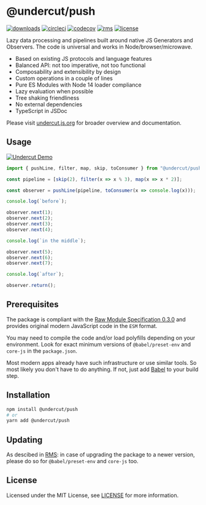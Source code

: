 # @undercut/push

[![downloads](https://img.shields.io/npm/dm/@undercut/push)](https://www.npmjs.com/package/@undercut/push)
[![circleci](https://circleci.com/gh/the-spyke/undercut.svg?style=shield)](https://circleci.com/gh/the-spyke/undercut)
[![codecov](https://codecov.io/gh/the-spyke/undercut/branch/master/graph/badge.svg)](https://codecov.io/gh/the-spyke/undercut)
[![rms](https://img.shields.io/badge/RMS-0.3.0-blue)](https://github.com/the-spyke/rms)
[![license](https://img.shields.io/npm/l/undercut.svg)](https://github.com/the-spyke/undercut/blob/master/LICENSE)

Lazy data processing and pipelines built around native JS Generators and Observers. The code is universal and works in Node/browser/microwave.

- Based on existing JS protocols and language features
- Balanced API: not too imperative, not too functional
- Composability and extensibility by design
- Custom operations in a couple of lines
- Pure ES Modules with Node 14 loader compliance
- Lazy evaluation when possible
- Tree shaking friendliness
- No external dependencies
- TypeScript in JSDoc

Please visit [undercut.js.org](https://undercut.js.org) for broader overview and documentation.

## Usage

[![Undercut Demo](https://codesandbox.io/static/img/play-codesandbox.svg)](https://codesandbox.io/s/undercut-demo-1up46?fontsize=14&hidenavigation=1&moduleview=1&theme=dark&previewwindow=console&file=/push.js)

```js
import { pushLine, filter, map, skip, toConsumer } from "@undercut/push";

const pipeline = [skip(2), filter(x => x % 3), map(x => x * 2)];

const observer = pushLine(pipeline, toConsumer(x => console.log(x)));

console.log(`before`);

observer.next(1);
observer.next(2);
observer.next(3);
observer.next(4);

console.log(`in the middle`);

observer.next(5);
observer.next(6);
observer.next(7);

console.log(`after`);

observer.return();

```

## Prerequisites

The package is compliant with the [Raw Module Specification 0.3.0](https://github.com/the-spyke/rms) and provides original modern JavaScript code in the `ESM` format.

You may need to compile the code and/or load polyfills depending on your environment. Look for exact minimum versions of `@babel/preset-env` and `core-js` in the `package.json`.

Most modern apps already have such infrastructure or use similar tools. So most likely you don't have to do anything. If not, just add [Babel](https://babeljs.io/setup) to your build step.

## Installation

```sh
npm install @undercut/push
# or
yarn add @undercut/push
```

## Updating

As descibed in [RMS](https://github.com/the-spyke/rms): in case of upgrading the package to a newer version, please do so for `@babel/preset-env` and `core-js` too.

## License

Licensed under the MIT License, see [LICENSE](LICENSE) for more information.
